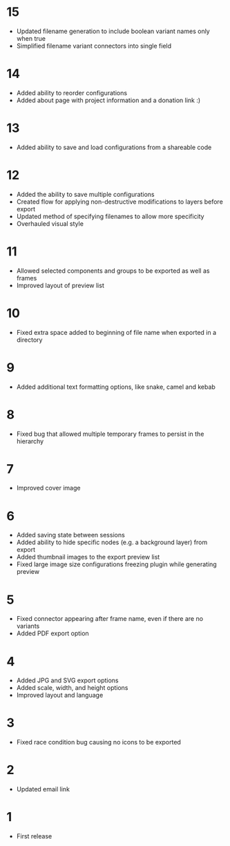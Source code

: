 # 15

- Updated filename generation to include boolean variant names only when true
- Simplified filename variant connectors into single field

# 14

- Added ability to reorder configurations
- Added about page with project information and a donation link :)

# 13

- Added ability to save and load configurations from a shareable code

# 12

- Added the ability to save multiple configurations
- Created flow for applying non-destructive modifications to layers before export
- Updated method of specifying filenames to allow more specificity
- Overhauled visual style

# 11

- Allowed selected components and groups to be exported as well as frames
- Improved layout of preview list

# 10

- Fixed extra space added to beginning of file name when exported in a directory

# 9

- Added additional text formatting options, like snake, camel and kebab

# 8

- Fixed bug that allowed multiple temporary frames to persist in the hierarchy

# 7

- Improved cover image

# 6

- Added saving state between sessions
- Added ability to hide specific nodes (e.g. a background layer) from export
- Added thumbnail images to the export preview list
- Fixed large image size configurations freezing plugin while generating preview

# 5

- Fixed connector appearing after frame name, even if there are no variants
- Added PDF export option

# 4

- Added JPG and SVG export options
- Added scale, width, and height options
- Improved layout and language

# 3

- Fixed race condition bug causing no icons to be exported

# 2

- Updated email link

# 1

- First release

